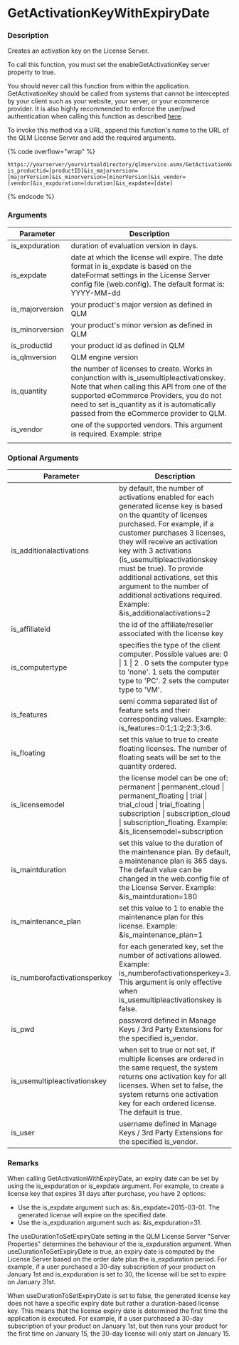 # GetActivationKeyWithExpiryDate

### Description

Creates an activation key on the License Server.

To call this function, you must set the enableGetActivationKey server property to true.

You should never call this function from within the application. GetActivationKey should be called from systems that cannot be intercepted by your client such as your website, your server, or your ecommerce provider. It is also highly recommended to enforce the user/pwd authentication when calling this function as described [here](../../how-to/how-to-define-the-user-password-associated-to-an-ecommerce-provider.md).

To invoke this method via a URL, append this function's name to the URL of the QLM License Server and add the required arguments.

{% code overflow="wrap" %}
```http
https://yourserver/yourvirtualdirectory/qlmservice.asmx/GetActivationKeyWithExpiryDate?is_productid=[productID]&is_majorversion=[majorVersion]&is_minorversion=[minorVersion]&is_vendor=[vendor]&is_expduration=[duration]&is_expdate=[date]
```
{% endcode %}

### Arguments

| Parameter        | Description                                                                                                                                                                                                                                                                     |
| ---------------- | ------------------------------------------------------------------------------------------------------------------------------------------------------------------------------------------------------------------------------------------------------------------------------- |
| is\_expduration  | duration of evaluation version in days.                                                                                                                                                                                                                                         |
| is\_expdate      | date at which the license will expire. The date format in is\_expdate is based on the dateFormat settings in the License Server config file (web.config). The default format is: YYYY-MM-dd                                                                                     |
| is\_majorversion | your product's major version as defined in QLM                                                                                                                                                                                                                                  |
| is\_minorversion | your product's minor version as defined in QLM                                                                                                                                                                                                                                  |
| is\_productid    | your product id as defined in QLM                                                                                                                                                                                                                                               |
| is\_qlmversion   | QLM engine version                                                                                                                                                                                                                                                              |
| is\_quantity     | the number of licenses to create. Works in conjunction with is\_usemultipleactivationskey. Note that when calling this API from one of the supported eCommerce Providers, you do not need to set is\_quantity as it is automatically passed from the eCommerce provider to QLM. |
| is\_vendor       | one of the supported vendors. This argument is required. Example: stripe                                                                                                                                                                                                        |
|                  |                                                                                                                                                                                                                                                                                 |

### Optional Arguments

| Parameter                     | Description                                                                                                                                                                                                                                                                                                                                                                                                                      |
| ----------------------------- | -------------------------------------------------------------------------------------------------------------------------------------------------------------------------------------------------------------------------------------------------------------------------------------------------------------------------------------------------------------------------------------------------------------------------------- |
| is\_additionalactivations     | by default, the number of activations enabled for each generated license key is based on the quantity of licenses purchased. For example, if a customer purchases 3 licenses, they will receive an activation key with 3 activations (is\_usemultipleactivationskey must be true). To provide additional activations, set this argument to the number of additional activations required. Example: \&is\_additionalactivations=2 |
| is\_affiliateid               | the id of the affiliate/reseller associated with the license key                                                                                                                                                                                                                                                                                                                                                                 |
| is\_computertype              | specifies the type of the client computer. Possible values are: 0 \| 1 \| 2 . 0 sets the computer type to 'none'. 1 sets the computer type to 'PC'. 2 sets the computer type to 'VM'.                                                                                                                                                                                                                                            |
| is\_features                  | semi comma separated list of feature sets and their corresponding values. Example: is\_features=0:1;1:2;2:3;3:6.                                                                                                                                                                                                                                                                                                                 |
| is\_floating                  | set this value to true to create floating licenses. The number of floating seats will be set to the quantity ordered.                                                                                                                                                                                                                                                                                                            |
| is\_licensemodel              | the license model can be one of: permanent \| permanent\_cloud \| permanent\_floating \| trial \| trial\_cloud \| trial\_floating \| subscription \| subscription\_cloud \| subscription\_floating. Example: \&is\_licensemodel=subscription                                                                                                                                                                                     |
| is\_maintduration             | set this value to the duration of the maintenance plan. By default, a maintenance plan is 365 days. The default value can be changed in the web.config file of the License Server. Example: \&is\_maintduration=180                                                                                                                                                                                                              |
| is\_maintenance\_plan         | set this value to 1 to enable the maintenance plan for this license. Example: \&is\_maintenance\_plan=1                                                                                                                                                                                                                                                                                                                          |
| is\_numberofactivationsperkey | for each generated key, set the number of activations allowed. Example: is\_numberofactivationsperkey=3. This argument is only effective when is\_usemultipleactivationskey is false.                                                                                                                                                                                                                                            |
| is\_pwd                       | password defined in Manage Keys / 3rd Party Extensions for the specified is\_vendor.                                                                                                                                                                                                                                                                                                                                             |
| is\_usemultipleactivationskey | when set to true or not set, if multiple licenses are ordered in the same request, the system returns one activation key for all licenses. When set to false, the system returns one activation key for each ordered license. The default is true.                                                                                                                                                                               |
| is\_user                      | username defined in Manage Keys / 3rd Party Extensions for the specified is\_vendor.                                                                                                                                                                                                                                                                                                                                             |

### Remarks

When calling GetActivationWithExpiryDate, an expiry date can be set by using the is\_expduration or is\_expdate argument. For example, to create a license key that expires 31 days after purchase, you have 2 options:

* Use the is\_expdate argument such as: \&is\_expdate=2015-03-01. The generated license will expire on the specified date.
* Use the is\_expduration argument such as: \&is\_expduration=31.

The useDurationToSetExpiryDate setting in the QLM License Server "Server Properties" determines the behaviour of the is\_expduration argument. When useDurationToSetExpiryDate is true, an expiry date is computed by the License Server based on the order date plus the is\_expduration period. For example, if a user purchased a 30-day subscription of your product on January 1st and is\_expduration is set to 30, the license will be set to expire on January 31st.

When useDurationToSetExpiryDate is set to false, the generated license key does not have a specific expiry date but rather a duration-based license key. This means that the license expiry date is determined the first time the application is executed. For example, if a user purchased a 30-day subscription of your product on January 1st, but then runs your product for the first time on January 15, the 30-day license will only start on January 15.

